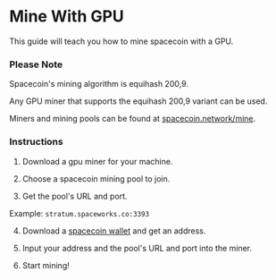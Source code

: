 # Mine With GPU

This guide will teach you how to mine spacecoin with a GPU.

### Please Note

Spacecoin's mining algorithm is equihash 200,9.

Any GPU miner that supports the equihash 200,9 variant can be used.

Miners and mining pools can be found at [spacecoin.network/mine](https://spacecoin.network/mine).

### Instructions

1. Download a gpu miner for your machine.

2. Choose a spacecoin mining pool to join.

3. Get the pool's URL and port.

  Example: `stratum.spaceworks.co:3393`

4. Download a [spacecoin wallet](https://spacecoin.network/#wallets) and get an address.

5. Input your address and the pool's URL and port into the miner.

6. Start mining!
